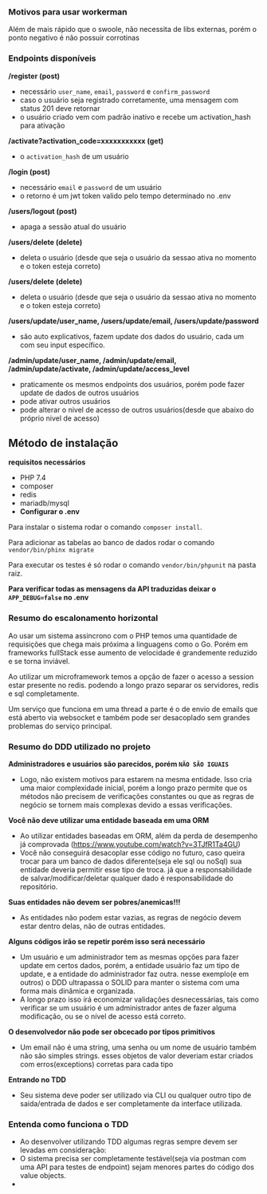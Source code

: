 ### Motivos para usar workerman
Além de mais rápido que o swoole, não necessita de libs externas, porém o ponto negativo é não possuir corrotinas

### Endpoints disponíveis
**/register (post)**
 - necessário `user_name`, `email`, `password` e `confirm_password`
 - caso o usuário seja registrado corretamente, uma mensagem com status 201 deve retornar
 - o usuário criado vem com padrão inativo e recebe um activation_hash para ativação

**/activate?activation_code=xxxxxxxxxxx (get)**
 - o `activation_hash` de um usuário

**/login (post)**
 - necessário `email` e `password` de um usuário
 - o retorno é um jwt token valido pelo tempo determinado no .env

**/users/logout (post)**
 - apaga a sessão atual do usuário

**/users/delete (delete)**
 - deleta o usuário (desde que seja o usuário da sessao ativa no momento e o token esteja correto)

**/users/delete (delete)**
 - deleta o usuário (desde que seja o usuário da sessao ativa no momento e o token esteja correto)

**/users/update/user_name, /users/update/email, /users/update/password**
 - são auto explicativos, fazem update dos dados do usuário, cada um com seu input específico.

**/admin/update/user_name, /admin/update/email, /admin/update/activate, /admin/update/access_level**
 - praticamente os mesmos endpoints dos usuários, porém pode fazer update de dados de outros usuários
 - pode ativar outros usuários
 - pode alterar o nivel de acesso de outros usuários(desde que abaixo do próprio nivel de acesso)

## Método de instalação ##
**requisitos necessários**
 - PHP 7.4
 - composer
 - redis
 - mariadb/mysql
 - **Configurar o .env**

Para instalar o sistema rodar o comando `composer install`.

Para adicionar as tabelas ao banco de dados rodar o comando `vendor/bin/phinx migrate`

Para executar os testes é só rodar o comando `vendor/bin/phpunit` na pasta raiz.

**Para verificar todas as mensagens da API traduzidas deixar o `APP_DEBUG=false` no .env**

### Resumo do escalonamento horizontal ###
Ao usar um sistema assincrono com o PHP temos uma quantidade de requisições que chega mais próxima a linguagens como o Go. Porém em frameworks fullStack esse aumento de velocidade é grandemente reduzido e se torna inviável.

Ao utilizar um microframework temos a opção de fazer o acesso a session estar presente no redis. podendo a longo prazo separar os servidores, redis e sql completamente.

Um serviço que funciona em uma thread a parte é o de envio de emails que está aberto via websocket e também pode ser desacoplado sem grandes problemas do serviço principal.


### Resumo do DDD utilizado no projeto ###
**Administradores e usuários são parecidos, porém `NÃO SÃO IGUAIS`**
 - Logo, não existem motivos para estarem na mesma entidade. Isso cria uma maior complexidade inicial, porém a longo prazo permite que os métodos não precisem de verificações constantes ou que as regras de negócio se tornem mais complexas devido a essas verificações.

**Você não deve utilizar uma entidade baseada em uma ORM**
 - Ao utilizar entidades baseadas em ORM, além da perda de desempenho já comprovada (https://www.youtube.com/watch?v=3TJfR1Ta4GU)
 - Você não conseguirá desacoplar esse código no futuro, caso queira trocar para um banco de dados diferente(seja ele sql ou noSql) sua entidade deveria permitir esse tipo de troca. já que a responsabilidade de salvar/modificar/deletar qualquer dado é responsabilidade do repositório.

**Suas entidades não devem ser pobres/anemicas!!!**
 - As entidades não podem estar vazias, as regras de negócio devem estar dentro delas, não de outras entidades.

**Alguns códigos irão se repetir porém isso será necessário**
 - Um usuário e um administrador tem as mesmas opções para fazer update em certos dados, porém, a entidade usuário faz um tipo de update, e a entidade do administrador faz outra. nesse exemplo(e em outros) o DDD ultrapassa o SOLID para manter o sistema com uma forma mais dinâmica e organizada.
 - A longo prazo isso irá economizar validações desnecessárias, tais como verificar se um usuário é um administrador antes de fazer alguma modificação, ou se o nível de acesso está correto.

**O desenvolvedor não pode ser obcecado por tipos primitivos**
 - Um email não é uma string, uma senha ou um nome de usuário também não são simples strings. esses objetos de valor deveriam estar criados com erros(exceptions) corretas para cada tipo  


**Entrando no TDD**
 - Seu sistema deve poder ser utilizado via CLI ou qualquer outro tipo de saida/entrada de dados e ser completamente da interface utilizada.

### Entenda como funciona o TDD ###
 - Ao desenvolver utilizando TDD algumas regras sempre devem ser levadas em consideração:
 - O sistema precisa ser completamente testável(seja via postman com uma API para testes de endpoint) sejam menores partes do código dos value objects.
 - 
